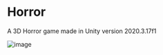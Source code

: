 # Horror

A 3D Horror game made in Unity version 2020.3.17f1

![image](https://user-images.githubusercontent.com/35403243/219478732-06632b3e-a8ae-413f-9a2d-55f2101693e3.png)


